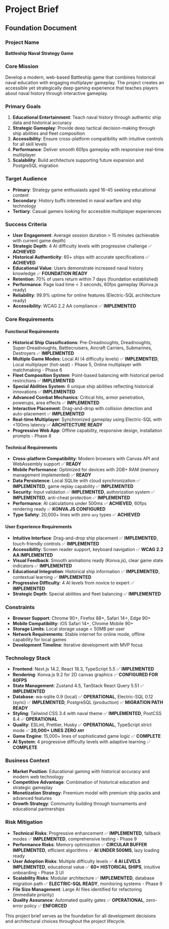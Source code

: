 # Project Brief

## Foundation Document

### Project Name
**Battleship Naval Strategy Game**

### Core Mission
Develop a modern, web-based Battleship game that combines historical naval education with engaging multiplayer gameplay. The project creates an accessible yet strategically deep gaming experience that teaches players about naval history through interactive gameplay.

### Primary Goals
1. **Educational Entertainment**: Teach naval history through authentic ship data and historical accuracy
2. **Strategic Gameplay**: Provide deep tactical decision-making through ship abilities and fleet composition
3. **Accessibility**: Ensure cross-platform compatibility with intuitive controls for all skill levels
4. **Performance**: Deliver smooth 60fps gameplay with responsive real-time multiplayer
5. **Scalability**: Build architecture supporting future expansion and PostgreSQL migration

### Target Audience
- **Primary**: Strategy game enthusiasts aged 16-45 seeking educational content
- **Secondary**: History buffs interested in naval warfare and ship technology
- **Tertiary**: Casual gamers looking for accessible multiplayer experiences

### Success Criteria
- **User Engagement**: Average session duration > 15 minutes (achievable with current game depth)
- **Strategic Depth**: 4 AI difficulty levels with progressive challenge ✅ **ACHIEVED**
- **Historical Authenticity**: 60+ ships with accurate specifications ✅ **ACHIEVED**
- **Educational Value**: Users demonstrate increased naval history knowledge ✅ **FOUNDATION READY**
- **Retention**: 70% of users return within 7 days (foundation established)
- **Performance**: Page load time < 3 seconds, 60fps gameplay (Konva.js ready)
- **Reliability**: 99.9% uptime for online features (Electric-SQL architecture ready)
- **Accessibility**: WCAG 2.2 AA compliance ✅ **IMPLEMENTED**

### Core Requirements

#### Functional Requirements
- **Historical Ship Classifications**: Pre-Dreadnoughts, Dreadnoughts, Super-Dreadnoughts, Battlecruisers, Aircraft Carriers, Submarines, Destroyers ✅ **IMPLEMENTED**
- **Multiple Game Modes**: Local AI (4 difficulty levels) ✅ **IMPLEMENTED**, Local multiplayer (hot-seat) - Phase 5, Online multiplayer with matchmaking - Phase 6
- **Fleet Composition System**: Point-based balancing with historical period restrictions ✅ **IMPLEMENTED**
- **Special Abilities System**: 6 unique ship abilities reflecting historical innovations ✅ **IMPLEMENTED**
- **Advanced Combat Mechanics**: Critical hits, armor penetration, powerups, area effects ✅ **IMPLEMENTED**
- **Interactive Placement**: Drag-and-drop with collision detection and auto-placement ✅ **IMPLEMENTED**
- **Real-time Multiplayer**: Synchronized gameplay using Electric-SQL with <100ms latency ✅ **ARCHITECTURE READY**
- **Progressive Web App**: Offline capability, responsive design, installation prompts - Phase 8

#### Technical Requirements
- **Cross-platform Compatibility**: Modern browsers with Canvas API and WebAssembly support ✅ **READY**
- **Mobile Performance**: Optimized for devices with 2GB+ RAM (memory management implemented) ✅ **READY**
- **Data Persistence**: Local SQLite with cloud synchronization ✅ **IMPLEMENTED**, game replay capability ✅ **IMPLEMENTED**
- **Security**: Input validation ✅ **IMPLEMENTED**, authorization system ✅ **IMPLEMENTED**, anti-cheat protection ✅ **IMPLEMENTED**
- **Performance**: AI calculations under 500ms ✅ **ACHIEVED**, 60fps rendering ready ✅ **KONVA.JS CONFIGURED**
- **Type Safety**: 20,000+ lines with zero `any` types ✅ **ACHIEVED**

#### User Experience Requirements
- **Intuitive Interface**: Drag-and-drop ship placement ✅ **IMPLEMENTED**, touch-friendly controls ✅ **IMPLEMENTED**
- **Accessibility**: Screen reader support, keyboard navigation ✅ **WCAG 2.2 AA IMPLEMENTED**
- **Visual Feedback**: Smooth animations ready (Konva.js), clear game state indicators ✅ **IMPLEMENTED**
- **Educational Integration**: Historical ship information ✅ **IMPLEMENTED**, contextual learning ✅ **IMPLEMENTED**
- **Progressive Difficulty**: 4 AI levels from novice to expert ✅ **IMPLEMENTED**
- **Strategic Depth**: Special abilities and fleet balancing ✅ **IMPLEMENTED**

### Constraints
- **Browser Support**: Chrome 90+, Firefox 88+, Safari 14+, Edge 90+
- **Mobile Compatibility**: iOS Safari 14+, Chrome Mobile 90+
- **Storage Limits**: Local storage usage < 50MB per user
- **Network Requirements**: Stable internet for online mode, offline capability for local games
- **Development Timeline**: Iterative development with MVP focus

### Technology Stack
- **Frontend**: Next.js 14.2, React 18.3, TypeScript 5.5 ✅ **IMPLEMENTED**
- **Rendering**: Konva.js 9.2 for 2D canvas graphics ✅ **CONFIGURED FOR 60FPS**
- **State Management**: Zustand 4.5, TanStack React Query 5.51 ✅ **IMPLEMENTED**
- **Database**: wa-sqlite 0.9 (local) ✅ **OPERATIONAL**, Electric-SQL 0.12 (sync) ✅ **IMPLEMENTED**, PostgreSQL (production) ✅ **MIGRATION PATH READY**
- **Styling**: Tailwind CSS 3.4 with naval theme ✅ **IMPLEMENTED**, PostCSS 8.4 ✅ **OPERATIONAL**
- **Quality**: ESLint, Prettier, Husky ✅ **OPERATIONAL**, TypeScript strict mode ✅ **20,000+ LINES ZERO `ANY`**
- **Game Engine**: 15,000+ lines of sophisticated game logic ✅ **COMPLETE**
- **AI System**: 4 progressive difficulty levels with adaptive learning ✅ **COMPLETE**

### Business Context
- **Market Position**: Educational gaming with historical accuracy and modern web technology
- **Competitive Advantage**: Combination of historical education and strategic gameplay
- **Monetization Strategy**: Freemium model with premium ship packs and advanced features
- **Growth Strategy**: Community building through tournaments and educational partnerships

### Risk Mitigation
- **Technical Risks**: Progressive enhancement ✅ **IMPLEMENTED**, fallback modes ✅ **IMPLEMENTED**, comprehensive testing - Phase 9
- **Performance Risks**: Memory optimization ✅ **CIRCULAR BUFFER IMPLEMENTED**, efficient algorithms ✅ **AI UNDER 500MS**, lazy loading ready
- **User Adoption Risks**: Multiple difficulty levels ✅ **4 AI LEVELS IMPLEMENTED**, educational value ✅ **60+ HISTORICAL SHIPS**, intuitive onboarding - Phase 3 UI
- **Scalability Risks**: Modular architecture ✅ **IMPLEMENTED**, database migration path ✅ **ELECTRIC-SQL READY**, monitoring systems - Phase 9
- **File Size Management**: Large AI files identified for refactoring (immediate priority)
- **Quality Assurance**: Automated quality gates ✅ **OPERATIONAL**, zero-error policy ✅ **ENFORCED**

This project brief serves as the foundation for all development decisions and architectural choices throughout the project lifecycle.
